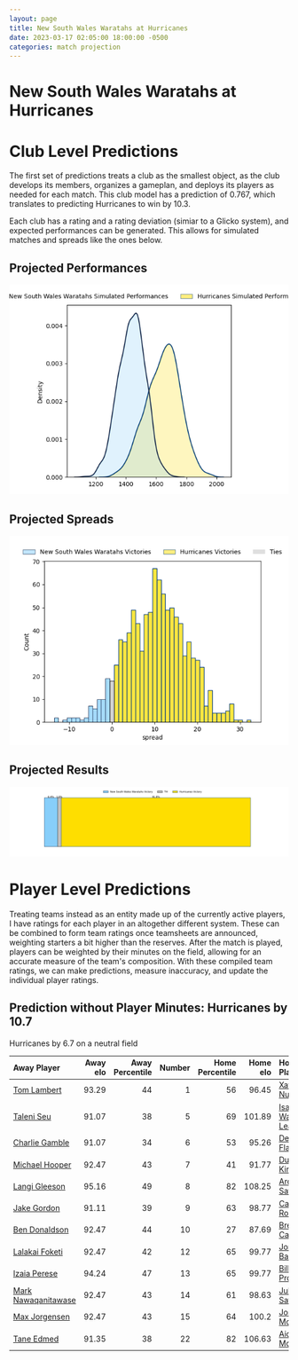 ```yaml
---  
layout: page  
title: New South Wales Waratahs at Hurricanes  
date: 2023-03-17 02:05:00 18:00:00 -0500  
categories: match projection  
---
```

# New South Wales Waratahs at Hurricanes

# Club Level Predictions


The first set of predictions treats a club as the smallest object, as the club develops its members, organizes a gameplan, and deploys its players as needed for each match. This club model has a prediction of 0.767, which translates to predicting Hurricanes to win by 10.3.

Each club has a rating and a rating deviation (simiar to a Glicko system), and expected performances can be generated. This allows for simulated matches and spreads like the ones below.
## Projected Performances


![Projected Performances](plots/performances_2023-03-17-Hurricanes-NewSouthWalesWaratahs.png)
## Projected Spreads


![Projected Spreads](plots/spreads_2023-03-17-Hurricanes-NewSouthWalesWaratahs.png)
## Projected Results


![Projected Results](plots/resultbar_2023-03-17-Hurricanes-NewSouthWalesWaratahs.png)
# Player Level Predictions


Treating teams instead as an entity made up of the currently active players, I have ratings for each player in an altogether different system. These can be combined to form team ratings once teamsheets are announced, weighting starters a bit higher than the reserves. After the match is played, players can be weighted by their minutes on the field, allowing for an accurate measure of the team's composition. With these compiled team ratings, we can make predictions, measure inaccuracy, and update the individual player ratings.
## Prediction without Player Minutes: Hurricanes by 10.7


Hurricanes by 6.7 on a neutral field



| Away Player                                                           |   Away elo |   Away Percentile |   Number |   Home Percentile |   Home elo | Home Player                                                             |
|:----------------------------------------------------------------------|-----------:|------------------:|---------:|------------------:|-----------:|:------------------------------------------------------------------------|
| [Tom Lambert](..//playerfiles//TomLambert_cleaned.md)                 |      93.29 |                44 |        1 |                56 |      96.45 | [Xavier Numia](..//playerfiles//XavierNumia_cleaned.md)                 |
| [Taleni Seu](..//playerfiles//TaleniSeu_cleaned.md)                   |      91.07 |                38 |        5 |                69 |     101.89 | [Isaia Walker-Leawere](..//playerfiles//IsaiaWalker-Leawere_cleaned.md) |
| [Charlie Gamble](..//playerfiles//CharlieGamble_cleaned.md)           |      91.07 |                34 |        6 |                53 |      95.26 | [Devan Flanders](..//playerfiles//DevanFlanders_cleaned.md)             |
| [Michael Hooper](..//playerfiles//MichaelHooper_cleaned.md)           |      92.47 |                43 |        7 |                41 |      91.77 | [Du'Plessis Kirifi](..//playerfiles//Du'PlessisKirifi_cleaned.md)       |
| [Langi Gleeson](..//playerfiles//LangiGleeson_cleaned.md)             |      95.16 |                49 |        8 |                82 |     108.25 | [Ardie Savea](..//playerfiles//ArdieSavea_cleaned.md)                   |
| [Jake Gordon](..//playerfiles//JakeGordon_cleaned.md)                 |      91.11 |                39 |        9 |                63 |      98.77 | [Cam Roigard](..//playerfiles//CamRoigard_cleaned.md)                   |
| [Ben Donaldson](..//playerfiles//BenDonaldson_cleaned.md)             |      92.47 |                44 |       10 |                27 |      87.69 | [Brett Cameron](..//playerfiles//BrettCameron_cleaned.md)               |
| [Lalakai Foketi](..//playerfiles//LalakaiFoketi_cleaned.md)           |      92.47 |                42 |       12 |                65 |      99.77 | [Jordie Barrett](..//playerfiles//JordieBarrett_cleaned.md)             |
| [Izaia Perese](..//playerfiles//IzaiaPerese_cleaned.md)               |      94.24 |                47 |       13 |                65 |      99.77 | [Billy Proctor](..//playerfiles//BillyProctor_cleaned.md)               |
| [Mark Nawaqanitawase](..//playerfiles//MarkNawaqanitawase_cleaned.md) |      92.47 |                43 |       14 |                61 |      98.63 | [Julian Savea](..//playerfiles//JulianSavea_cleaned.md)                 |
| [Max Jorgensen](..//playerfiles//MaxJorgensen_cleaned.md)             |      92.47 |                43 |       15 |                64 |     100.2  | [Joshua Moorby](..//playerfiles//JoshuaMoorby_cleaned.md)               |
| [Tane Edmed](..//playerfiles//TaneEdmed_cleaned.md)                   |      91.35 |                38 |       22 |                82 |     106.63 | [Aidan Morgan](..//playerfiles//AidanMorgan_cleaned.md)                 |

